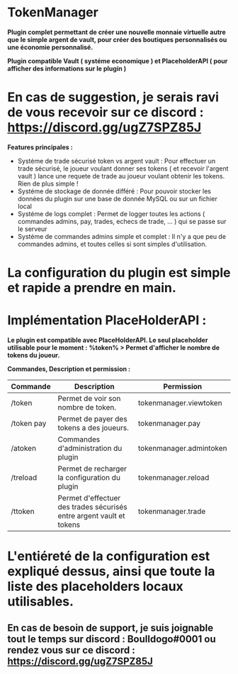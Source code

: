 # TokenManager
**Plugin complet permettant de créer une nouvelle monnaie virtuelle autre que le simple argent de vault, pour créer des boutiques personnalisés ou une économie personnalisé.**

**Plugin compatible Vault ( systéme economique ) et PlaceholderAPI ( pour afficher des informations sur le plugin )**

# En cas de suggestion, je serais ravi de vous recevoir sur ce discord : https://discord.gg/ugZ7SPZ85J

**Features principales :**

- Systéme de trade sécurisé token vs argent vault :
Pour effectuer un trade sécurisé, le joueur voulant donner ses tokens ( et recevoir l'argent vault ) lance une requete de trade au joueur voulant obtenir les tokens. Rien de plus simple !
- Systéme de stockage de donnée différé :
Pour pouvoir stocker les données du plugin sur une base de donnée MySQL ou sur un fichier local
- Systéme de logs complet : 
Permet de logger toutes les actions ( commandes admins, pay, trades, echecs de trade, ... ) qui se passe sur le serveur
- Systéme de commandes admins simple et complet : 
Il n'y a que peu de commandes admins, et toutes celles si sont simples d'utilisation.

# La configuration du plugin est simple et rapide a prendre en main.

# Implémentation PlaceHolderAPI : 

**Le plugin est compatible avec PlaceHolderAPI. Le seul placeholder utilisable pour le moment :**
**%token% > Permet d'afficher le nombre de tokens du joueur.**

**Commandes, Description et permission :**

| Commande | Description | Permission |
|----------|----------|----------|
| /token  | Permet de voir son nombre de token.  | tokenmanager.viewtoken | 
| /token pay | Permet de payer des tokens a des joueurs. | tokenmanager.pay | 
| /atoken | Commandes d'administration du plugin | tokenmanager.admintoken |
| /treload | Permet de recharger la configuration du plugin | tokenmanager.reload |
| /ttoken | Permet d'effectuer des trades sécurisés entre argent vault et tokens | tokenmanager.trade |

# L'entiéreté de la configuration est expliqué dessus, ainsi que toute la liste des placeholders locaux utilisables.

## En cas de besoin de support, je suis joignable tout le temps sur discord : Boulldogo#0001 ou rendez vous sur ce discord : https://discord.gg/ugZ7SPZ85J
